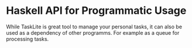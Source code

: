 # Haskell API for Programmatic Usage

While TaskLite is great tool to manage your personal tasks,
it can also be used as a dependency of other programms.
For example as a queue for processing tasks.
